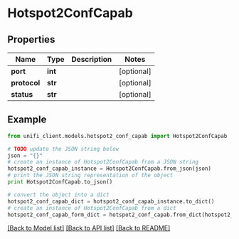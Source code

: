 # Hotspot2ConfCapab


## Properties

Name | Type | Description | Notes
------------ | ------------- | ------------- | -------------
**port** | **int** |  | [optional] 
**protocol** | **str** |  | [optional] 
**status** | **str** |  | [optional] 

## Example

```python
from unifi_client.models.hotspot2_conf_capab import Hotspot2ConfCapab

# TODO update the JSON string below
json = "{}"
# create an instance of Hotspot2ConfCapab from a JSON string
hotspot2_conf_capab_instance = Hotspot2ConfCapab.from_json(json)
# print the JSON string representation of the object
print Hotspot2ConfCapab.to_json()

# convert the object into a dict
hotspot2_conf_capab_dict = hotspot2_conf_capab_instance.to_dict()
# create an instance of Hotspot2ConfCapab from a dict
hotspot2_conf_capab_form_dict = hotspot2_conf_capab.from_dict(hotspot2_conf_capab_dict)
```
[[Back to Model list]](../README.md#documentation-for-models) [[Back to API list]](../README.md#documentation-for-api-endpoints) [[Back to README]](../README.md)


